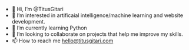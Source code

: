 - 👋 Hi, I’m @TitusGitari
- 👀 I’m interested in artificaial intelligence/machine learning and website development.
- 🌱 I’m currently learning Python
- 💞️ I’m looking to collaborate on projects that help me improve my skills.
- 📫 How to reach me hello@titusgitari.com

<!---
TitusGitari/TitusGitari is a ✨ special ✨ repository because its `README.md` (this file) appears on your GitHub profile.
You can click the Preview link to take a look at your changes.
--->

